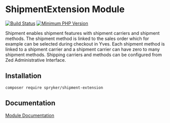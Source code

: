 # ShipmentExtension Module
[![Build Status](https://travis-ci.org/spryker/shipment-extension.svg)](https://travis-ci.org/spryker/shipment-extension)
[![Minimum PHP Version](https://img.shields.io/badge/php-%3E%3D%207.3-8892BF.svg)](https://php.net/)

Shipment enables shipment features with shipment carriers and shipment methods. The shipment method is linked to the sales order which for example can be selected during checkout in Yves. Each shipment method is linked to a shipment carrier and a shipment carrier can have zero to many shipment methods. Shipping carriers and methods can be configured from Zed Administrative Interface.

## Installation

```
composer require spryker/shipment-extension
```

## Documentation

[Module Documentation](https://academy.spryker.com/developing_with_spryker/module_guide/checkout_process/shipment/shipment.html)
